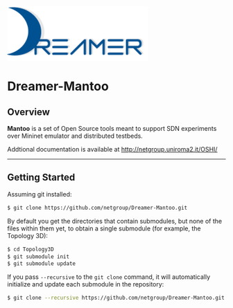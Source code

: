 ![Alt text](repo_data/dreamer-logo.png "Optional title")

Dreamer-Mantoo
===================

Overview
-----------
**Mantoo** is a set of Open Source tools meant to support SDN experiments over Mininet emulator and distributed testbeds.

Addtional documentation is available at http://netgroup.uniroma2.it/OSHI/

----------------------------------
Getting Started
---------------------
Assuming git installed:

```sh
$ git clone https://github.com/netgroup/Dreamer-Mantoo.git
```
By default you get the directories that contain submodules, but none of the files within them yet, to obtain a single submodule  (for example, the Topology 3D):
```sh
$ cd Topology3D
$ git submodule init
$ git submodule update
```
If you pass ```--recursive``` to the ```git clone``` command, it will automatically initialize and update each submodule in the repository:

```sh
$ git clone --recursive https://github.com/netgroup/Dreamer-Mantoo.git
```
